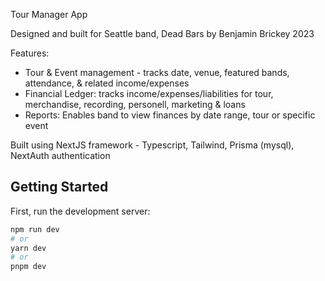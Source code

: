 Tour Manager App

Designed and built for Seattle band, Dead Bars by Benjamin Brickey 2023

Features:

- Tour & Event management - tracks date, venue, featured bands, attendance, & related income/expenses
- Financial Ledger: tracks income/expenses/liabilities for tour, merchandise, recording, personell, marketing & loans
- Reports: Enables band to view finances by date range, tour or specific event

Built using NextJS framework - Typescript, Tailwind, Prisma (mysql), NextAuth authentication

## Getting Started

First, run the development server:

```bash
npm run dev
# or
yarn dev
# or
pnpm dev
```

